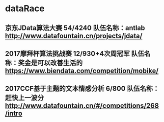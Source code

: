# dataRace
##   京东JData算法大赛 54/4240 队伍名称：antlab  http://www.datafountain.cn/projects/jdata/
##   2017摩拜杯算法挑战赛  12/930+4次周冠军 队伍名称：奖金是可以改善生活的  https://www.biendata.com/competition/mobike/
##   2017CCF基于主题的文本情感分析  6/800  队伍名称：赶快上一波分   http://www.datafountain.cn/#/competitions/268/intro